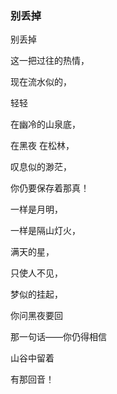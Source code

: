### 别丢掉

别丢掉

这一把过往的热情，

现在流水似的，

轻轻

在幽冷的山泉底，

在黑夜 在松林，

叹息似的渺茫，

你仍要保存着那真！

一样是月明，

一样是隔山灯火，

满天的星，

只使人不见，

梦似的挂起，

你问黑夜要回

那一句话——你仍得相信

山谷中留着

有那回音！